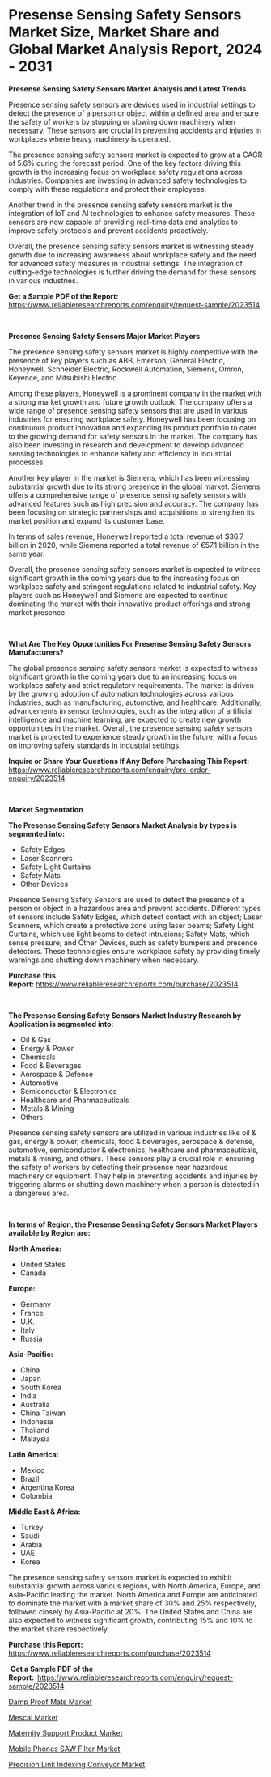 <p><h1>Presense Sensing Safety Sensors Market Size, Market Share and Global Market Analysis Report, 2024 - 2031</h1></p><p><strong>Presense Sensing Safety Sensors Market Analysis and Latest Trends</strong></p>
<p><p>Presence sensing safety sensors are devices used in industrial settings to detect the presence of a person or object within a defined area and ensure the safety of workers by stopping or slowing down machinery when necessary. These sensors are crucial in preventing accidents and injuries in workplaces where heavy machinery is operated.</p><p>The presence sensing safety sensors market is expected to grow at a CAGR of 5.6% during the forecast period. One of the key factors driving this growth is the increasing focus on workplace safety regulations across industries. Companies are investing in advanced safety technologies to comply with these regulations and protect their employees.</p><p>Another trend in the presence sensing safety sensors market is the integration of IoT and AI technologies to enhance safety measures. These sensors are now capable of providing real-time data and analytics to improve safety protocols and prevent accidents proactively.</p><p>Overall, the presence sensing safety sensors market is witnessing steady growth due to increasing awareness about workplace safety and the need for advanced safety measures in industrial settings. The integration of cutting-edge technologies is further driving the demand for these sensors in various industries.</p></p>
<p><strong>Get a Sample PDF of the Report:&nbsp;</strong> <a href="https://www.reliableresearchreports.com/enquiry/request-sample/2023514">https://www.reliableresearchreports.com/enquiry/request-sample/2023514</a></p>
<p>&nbsp;</p>
<p><strong>Presense Sensing Safety Sensors Major Market Players</strong></p>
<p><p>The presence sensing safety sensors market is highly competitive with the presence of key players such as ABB, Emerson, General Electric, Honeywell, Schneider Electric, Rockwell Automation, Siemens, Omron, Keyence, and Mitsubishi Electric.</p><p>Among these players, Honeywell is a prominent company in the market with a strong market growth and future growth outlook. The company offers a wide range of presence sensing safety sensors that are used in various industries for ensuring workplace safety. Honeywell has been focusing on continuous product innovation and expanding its product portfolio to cater to the growing demand for safety sensors in the market. The company has also been investing in research and development to develop advanced sensing technologies to enhance safety and efficiency in industrial processes.</p><p>Another key player in the market is Siemens, which has been witnessing substantial growth due to its strong presence in the global market. Siemens offers a comprehensive range of presence sensing safety sensors with advanced features such as high precision and accuracy. The company has been focusing on strategic partnerships and acquisitions to strengthen its market position and expand its customer base.</p><p>In terms of sales revenue, Honeywell reported a total revenue of $36.7 billion in 2020, while Siemens reported a total revenue of €57.1 billion in the same year.</p><p>Overall, the presence sensing safety sensors market is expected to witness significant growth in the coming years due to the increasing focus on workplace safety and stringent regulations related to industrial safety. Key players such as Honeywell and Siemens are expected to continue dominating the market with their innovative product offerings and strong market presence.</p></p>
<p>&nbsp;</p>
<p><strong>What Are The Key Opportunities For Presense Sensing Safety Sensors Manufacturers?</strong></p>
<p><p>The global presence sensing safety sensors market is expected to witness significant growth in the coming years due to an increasing focus on workplace safety and strict regulatory requirements. The market is driven by the growing adoption of automation technologies across various industries, such as manufacturing, automotive, and healthcare. Additionally, advancements in sensor technologies, such as the integration of artificial intelligence and machine learning, are expected to create new growth opportunities in the market. Overall, the presence sensing safety sensors market is projected to experience steady growth in the future, with a focus on improving safety standards in industrial settings.</p></p>
<p><strong>Inquire or Share Your Questions If Any Before Purchasing This Report:</strong> <a href="https://www.reliableresearchreports.com/enquiry/pre-order-enquiry/2023514">https://www.reliableresearchreports.com/enquiry/pre-order-enquiry/2023514</a></p>
<p>&nbsp;</p>
<p><strong>Market Segmentation</strong></p>
<p><strong>The Presense Sensing Safety Sensors Market Analysis by types is segmented into:</strong></p>
<p><ul><li>Safety Edges</li><li>Laser Scanners</li><li>Safety Light Curtains</li><li>Safety Mats</li><li>Other Devices</li></ul></p>
<p><p>Presence Sensing Safety Sensors are used to detect the presence of a person or object in a hazardous area and prevent accidents. Different types of sensors include Safety Edges, which detect contact with an object; Laser Scanners, which create a protective zone using laser beams; Safety Light Curtains, which use light beams to detect intrusions; Safety Mats, which sense pressure; and Other Devices, such as safety bumpers and presence detectors. These technologies ensure workplace safety by providing timely warnings and shutting down machinery when necessary.</p></p>
<p><strong>Purchase this Report:&nbsp;</strong><a href="https://www.reliableresearchreports.com/purchase/2023514">https://www.reliableresearchreports.com/purchase/2023514</a></p>
<p>&nbsp;</p>
<p><strong>The Presense Sensing Safety Sensors Market Industry Research by Application is segmented into:</strong></p>
<p><ul><li>Oil & Gas</li><li>Energy & Power</li><li>Chemicals</li><li>Food & Beverages</li><li>Aerospace & Defense</li><li>Automotive</li><li>Semiconductor & Electronics</li><li>Healthcare and Pharmaceuticals</li><li>Metals & Mining</li><li>Others</li></ul></p>
<p><p>Presence sensing safety sensors are utilized in various industries like oil & gas, energy & power, chemicals, food & beverages, aerospace & defense, automotive, semiconductor & electronics, healthcare and pharmaceuticals, metals & mining, and others. These sensors play a crucial role in ensuring the safety of workers by detecting their presence near hazardous machinery or equipment. They help in preventing accidents and injuries by triggering alarms or shutting down machinery when a person is detected in a dangerous area.</p></p>
<p>&nbsp;</p>
<p><strong>In terms of Region, the Presense Sensing Safety Sensors Market Players available by Region are:</strong></p>
<p>
    <p> <strong> North America: </strong>
        <ul>
            <li>United States</li>
            <li>Canada</li>
        </ul>
        </p> 
    <p> <strong> Europe: </strong>
        <ul>
            <li>Germany</li>
            <li>France</li>
            <li>U.K.</li>
            <li>Italy</li>
            <li>Russia</li>
        </ul>
        </p> 
    <p> <strong> Asia-Pacific: </strong>
        <ul>
            <li>China</li>
            <li>Japan</li>
            <li>South Korea</li>
            <li>India</li>
            <li>Australia</li>
            <li>China Taiwan</li>
            <li>Indonesia</li>
            <li>Thailand</li>
            <li>Malaysia</li>
        </ul>
        </p> 
    <p> <strong> Latin America: </strong>
        <ul>
            <li>Mexico</li>
            <li>Brazil</li>
            <li>Argentina Korea</li>
            <li>Colombia</li>
        </ul>
        </p> 
    <p> <strong> Middle East & Africa: </strong>
        <ul>
            <li>Turkey</li>
            <li>Saudi</li>
            <li>Arabia</li>
            <li>UAE</li>
            <li>Korea</li>
        </ul>
    </p>
    </p>
<p><p>The presence sensing safety sensors market is expected to exhibit substantial growth across various regions, with North America, Europe, and Asia-Pacific leading the market. North America and Europe are anticipated to dominate the market with a market share of 30% and 25% respectively, followed closely by Asia-Pacific at 20%. The United States and China are also expected to witness significant growth, contributing 15% and 10% to the market share respectively.</p></p>
<p><strong>Purchase this Report: </strong><a href="https://www.reliableresearchreports.com/purchase/2023514">https://www.reliableresearchreports.com/purchase/2023514</a></p>
<p>&nbsp;<strong>Get a Sample PDF of the Report:&nbsp;&nbsp;</strong><a href="https://www.reliableresearchreports.com/enquiry/request-sample/2023514">https://www.reliableresearchreports.com/enquiry/request-sample/2023514</a></p>
<p><strong></strong></p>
<p><p><a href="https://view.publitas.com/reportprime-1/damp-proof-mats-market-size-reflecting-a-forecast-till-2031-market-by-type-by-application-and-by-geography/">Damp Proof Mats Market</a></p><p><a href="https://meowing-canidae-761.notion.site/Mescal-Market-Size-Growth-Outlook-from-2024-to-2031-projecting-at-Market-s-Trends-Analysis-by-Appl-01872aee219f4688a14930d0aba8deeb">Mescal Market</a></p><p><a href="https://sudsy-motorcycle-bbc.notion.site/Maternity-Support-Product-Market-Research-Report-Provides-thorough-Industry-Overview-which-offers-a-75d602f936d4430da2a6eb70ee083d1a">Maternity Support Product Market</a></p><p><a href="https://view.publitas.com/reportprime-1/mobile-phones-saw-filter-market-size-share-trends-analysis-report-by-application-regional-outlook-competitive-strategies-and-segment-forecasts-2024-2031/">Mobile Phones SAW Filter Market</a></p><p><a href="https://military-diascia-e68.notion.site/Precision-Link-Indexing-Conveyor-Market-Size-and-Examines-its-Market-Scope-with-a-Primary-Focus-on-46e4ef0ad19b4d8a9b4131b1d4ad2757">Precision Link Indexing Conveyor Market</a></p></p>